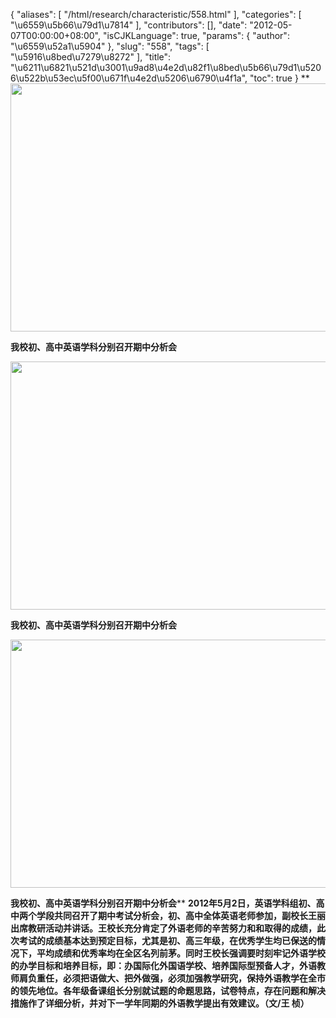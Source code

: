{
    "aliases": [
        "/html/research/characteristic/558.html"
    ],
    "categories": [
        "\u6559\u5b66\u79d1\u7814"
    ],
    "contributors": [],
    "date": "2012-05-07T00:00:00+08:00",
    "isCJKLanguage": true,
    "params": {
        "author": "\u6559\u52a1\u5904"
    },
    "slug": "558",
    "tags": [
        "\u5916\u8bed\u7279\u8272"
    ],
    "title": "\u6211\u6821\u521d\u3001\u9ad8\u4e2d\u82f1\u8bed\u5b66\u79d1\u5206\u522b\u53ec\u5f00\u671f\u4e2d\u5206\u6790\u4f1a",
    "toc": true
}
 ****<img
    src="https://cdn.tfls.online/mirror/full/4da048f0ef9c90882bd4ed85159025c20b9e2f58.jpg"
    style="display:block;margin-left:auto;margin-right:auto;"
    decoding="async"
    fetchpriority="auto"
    loading="lazy"
    height="397"
    width="600"
/>**

**我校初、高中英语学科分别召开期中分析会**

**<img
    src="https://cdn.tfls.online/mirror/full/15da9a72e00daa4608e5dc4fd1b2c2d2eadd665c.jpg"
    style="display:block;margin-left:auto;margin-right:auto;"
    decoding="async"
    fetchpriority="auto"
    loading="lazy"
    height="397"
    width="600"
/>**

**我校初、高中英语学科分别召开期中分析会**

**<img
    src="https://cdn.tfls.online/mirror/full/02b5c547422aca2c22e4011e29b5f27e438e1461.jpg"
    style="display:block;margin-left:auto;margin-right:auto;"
    decoding="async"
    fetchpriority="auto"
    loading="lazy"
    height="397"
    width="600"
/>**

**我校初、高中英语学科分别召开期中分析会**** **2012年5月2日，英语学科组初、高中两个学段共同召开了期中考试分析会，初、高中全体英语老师参加，副校长王丽出席教研活动并讲话。王校长充分肯定了外语老师的辛苦努力和和取得的成绩，此次考试的成绩基本达到预定目标，尤其是初、高三年级，在优秀学生均已保送的情况下，平均成绩和优秀率均在全区名列前茅。同时王校长强调要时刻牢记外语学校的办学目标和培养目标，即：办国际化外国语学校、培养国际型预备人才，外语教师肩负重任，必须把语做大、把外做强，必须加强教学研究，保持外语教学在全市的领先地位。各年级备课组长分别就试题的命题思路，试卷特点，存在问题和解决措施作了详细分析，并对下一学年同期的外语教学提出有效建议。（文/王 桢）**

